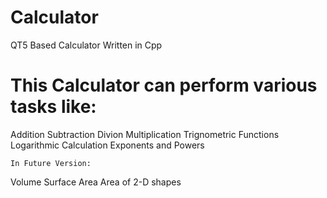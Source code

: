 # Calculator
QT5 Based Calculator Written in Cpp

# This Calculator can perform various tasks like:
Addition
Subtraction
Divion
Multiplication
Trignometric Functions
Logarithmic Calculation
Exponents and Powers

```
In Future Version:
```
Volume
Surface Area
Area of 2-D shapes



